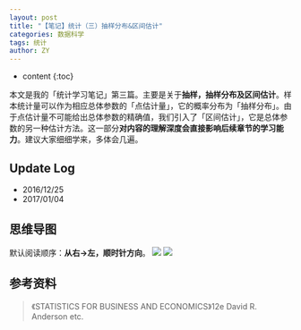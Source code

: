 ```yaml
---
layout: post
title: "【笔记】统计（三）抽样分布&区间估计"
categories: 数据科学
tags: 统计
author: ZY
---
```


* content
{:toc}

本文是我的「统计学习笔记」第三篇。主要是关于**抽样，抽样分布及区间估计**。样本统计量可以作为相应总体参数的「点估计量」，它的概率分布为「抽样分布」。由于点估计量不可能给出总体参数的精确值，我们引入了「区间估计」，它是总体参数的另一种估计方法。这一部分**对内容的理解深度会直接影响后续章节的学习能力**。建议大家细细学来，多体会几遍。




## Update Log
- 2016/12/25
- 2017/01/04

## 思维导图
默认阅读顺序：**从右→左，顺时针方向**。
![](https://raw.githubusercontent.com/woaielf/woaielf.github.io/master/_posts/Pic/1612/161225-1.png)
![](https://raw.githubusercontent.com/woaielf/woaielf.github.io/master/_posts/Pic/1612/161225-2.png)




## 参考资料
> 《STATISTICS FOR BUSINESS AND ECONOMICS》12e David R. Anderson etc.

